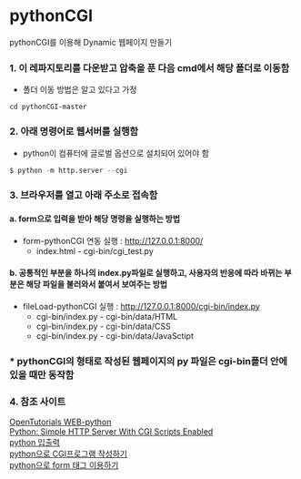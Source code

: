 # pythonCGI

pythonCGI를 이용해 Dynamic 웹페이지 만들기  

### 1. 이 레파지토리를 다운받고 압축을 푼 다음 cmd에서 해당 폴더로 이동함  
* 폴더 이동 방법은 알고 있다고 가정  
```
cd pythonCGI-master
```

### 2. 아래 명령어로 웹서버를 실행함  
* python이 컴퓨터에 글로벌 옵션으로 설치되어 있어야 함  
```python
$ python -m http.server --cgi
```

### 3. 브라우저를 열고 아래 주소로 접속함  
#### a. form으로 입력을 받아 해당 명령을 실행하는 방법  
* form-pythonCGI 연동 실행 : http://127.0.0.1:8000/  
  - index.html - cgi-bin/cgi_test.py  

#### b. 공통적인 부분을 하나의 index.py파일로 실행하고, 사용자의 반응에 따라 바뀌는 부분은 해당 파일을 불러와서 붙여서 보여주는 방법  
* fileLoad-pythonCGI 실행 : http://127.0.0.1:8000/cgi-bin/index.py  
  - cgi-bin/index.py - cgi-bin/data/HTML  
  - cgi-bin/index.py - cgi-bin/data/CSS  
  - cgi-bin/index.py - cgi-bin/data/JavaSctipt  

### * pythonCGI의 형태로 작성된 웹페이지의 py 파일은 cgi-bin폴더 안에 있을 때만 동작함  

### 4. 참조 사이트
[OpenTutorials WEB-python](https://opentutorials.org/course/3256/19836)  
[Python: Simple HTTP Server With CGI Scripts Enabled](https://dzone.com/articles/python-simple-http-server-with-cgi-scripts-enabled)  
[python 입출력](https://planbs.tistory.com/entry/Python-%EC%9E%85%EC%B6%9C%EB%A0%A5)  
[python으로 CGI프로그램 작성하기](https://sencom.wordpress.com/2014/01/16/%ED%8C%8C%EC%9D%B4%EC%8D%AC%EC%9C%BC%EB%A1%9C-cgi-%ED%94%84%EB%A1%9C%EA%B7%B8%EB%9E%A8-%EC%9E%91%EC%84%B1%ED%95%98%EA%B8%B0/)  
[python으로 form 태그 이용하기](https://parksk.tistory.com/120)
